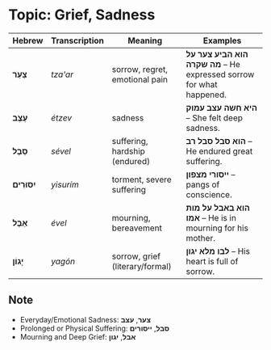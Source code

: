 # Topic: Grief, Sadness

| **Hebrew**     | **Transcription** | **Meaning**                   | **Examples**                                                                |
| -------------- | ----------------- | ------------------------------| ------------------------------------------------------------------------------------------- |
| **צַעַר**      | *tza'ar*          | sorrow, regret, emotional pain  | **הוא הביע צער על מה שקרה** – He expressed sorrow for what happened. |
| **עֶצֶב**      | *étzev*           | sadness                         | **היא חשה עצב עמוק** – She felt deep sadness.                           |
| **סֵבֶל**      | *sével*           | suffering, hardship (endured)   | **הוא סבל סבל רב** – He endured great suffering.                    |
| **יִסּוּרִים**   | *yisurím*         | torment, severe suffering       | **ייסורי מצפון** – pangs of conscience.               |
| **אֵבֶל**      | *ével*            | mourning, bereavement           | **הוא באבל על מות אמו** – He is in mourning for his mother.    |
| **יָגוֹן**     | *yagón*           | sorrow, grief (literary/formal) | **לבו מלא יגון** – His heart is full of sorrow.                               |

## Note

- Everyday/Emotional Sadness: **צער**, **עצב**
- Prolonged or Physical Suffering: **סבל**, **ייסורים**
- Mourning and Deep Grief: **אבל**, **יגון**
